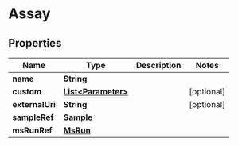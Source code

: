 
# Assay

## Properties
Name | Type | Description | Notes
------------ | ------------- | ------------- | -------------
**name** | **String** |  | 
**custom** | [**List&lt;Parameter&gt;**](Parameter.md) |  |  [optional]
**externalUri** | **String** |  |  [optional]
**sampleRef** | [**Sample**](Sample.md) |  | 
**msRunRef** | [**MsRun**](MsRun.md) |  | 



